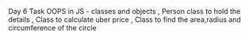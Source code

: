 Day 6 Task
      OOPS in JS - classes and objects ,
      Person class to hold the details ,
      Class to calculate uber price ,
      Class to find the area,radius and circumference of the circle
